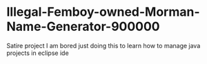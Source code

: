 # Illegal-Femboy-owned-Morman-Name-Generator-900000
Satire project I am bored just doing this to learn how to manage java projects in eclipse ide
